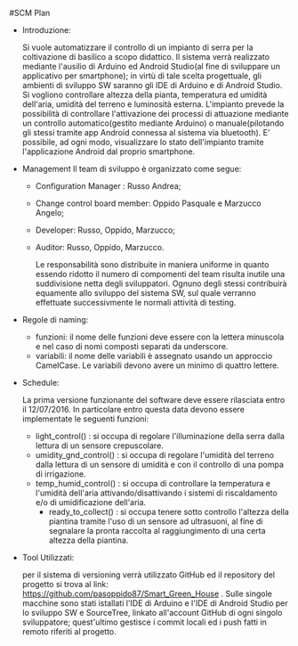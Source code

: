﻿#SCM Plan

- Introduzione:

	Si vuole automatizzare il controllo di un impianto di serra per la coltivazione di basilico a scopo didattico.
Il sistema verrà realizzato mediante l'ausilio di Arduino ed Android Studio(al fine di sviluppare un applicativo per smartphone); in virtù di tale scelta progettuale, gli ambienti di sviluppo SW saranno gli IDE di Arduino e di Android Studio.
Si vogliono controllare altezza della pianta, temperatura ed umidità dell'aria, umidità del terreno e luminosità esterna. L'impianto prevede la possibilità di controllare l'attivazione dei processi di attuazione mediante un controllo automatico(gestito mediante Arduino) o manuale(pilotando gli stessi tramite app Android connessa al sistema via bluetooth). E' possibile, ad ogni modo, visualizzare lo stato dell'impianto tramite l'applicazione Android dal proprio smartphone.

- Management
Il team di sviluppo è organizzato come segue:
  * Configuration Manager : Russo Andrea;
  * Change control board member: Oppido Pasquale e Marzucco Angelo;
  * Developer: Russo, Oppido, Marzucco;
  * Auditor: Russo, Oppido, Marzucco.

	Le responsabilità sono distribuite in maniera uniforme in quanto essendo ridotto il numero di compomenti del team risulta inutile una suddivisione netta degli sviluppatori.
Ognuno degli stessi contribuirà equamente allo sviluppo del sistema SW, sul quale verranno effettuate successivmente le normali attività di testing.


- Regole di naming: 
 	* funzioni: il nome delle funzioni deve essere con la lettera minuscola e nel caso di nomi composti separati da underscore.
	* variabili: il nome delle variabili è assegnato usando un approccio CamelCase. Le variabili devono avere un minimo di quattro lettere. 

 - Schedule:

	La prima versione funzionante del software deve essere rilasciata entro il 12/07/2016. In particolare entro questa data devono essere implementate le seguenti funzioni:
	* light_control() : si occupa di regolare l'illuminazione della serra dalla lettura di un sensore crepuscolare.
	* umidity_gnd_control() : si occupa di regolare l'umidità del terreno dalla lettura di un sensore di umidità e con il controllo di una pompa di irrigazione.
	* temp_humid_control() : si occupa di controllare la temperatura e l'umidità dell'aria attivando/disattivando i sistemi di riscaldamento e/o di umidificazione dell'aria.
        * ready_to_collect() : si occupa tenere sotto controllo l'altezza della piantina tramite l'uso di un sensore ad ultrasuoni, al fine di segnalare la pronta raccolta al raggiungimento di una certa altezza della piantina.
        
- Tool Utilizzati:

	per il sistema di versioning verrà utilizzato GitHub ed il repository del progetto si trova al link: https://github.com/pasoppido87/Smart_Green_House .
Sulle singole macchine sono stati istallati l'IDE di Arduino e l'IDE di Android Studio per lo sviluppo SW e SourceTree, linkato all'account GitHub di ogni singolo sviluppatore; quest'ultimo gestisce i commit locali ed i push fatti in remoto riferiti al progetto.
